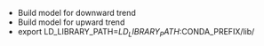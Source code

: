 - Build model for downward trend
- Build model for upward trend
- export LD_LIBRARY_PATH=$LD_LIBRARY_PATH:$CONDA_PREFIX/lib/